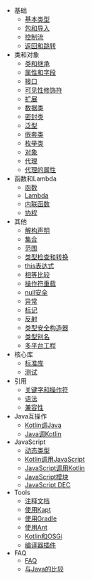 * 基础
    * [基本类型](basics/basic-types.md)
    * [包和导入](basics/packages-and-imports.md)
    * [控制流](basics/control-flow.md)
    * [返回和跳转](basics/returns-and-jumps.md)
* 类和对象
    * [类和继承](classes-and-objects/classes-and-inheritance.md)
    * [属性和字段](classes-and-objects/properties-and-fields.md)
    * [接口](classes-and-objects/interfaces.md)
    * [可见性修饰符](classes-and-objects/visibility-modifiers.md)
    * [扩展](classes-and-objects/extensions.md)
    * [数据类](classes-and-objects/data-classes.md)
    * [密封类](classes-and-objects/sealed-classes.md)
    * [泛型](classes-and-objects/generics.md)
    * [嵌套类](classes-and-objects/nested-classes.md)
    * [枚举类](classes-and-objects/enum-classes.md)
    * [对象](classes-and-objects/objects.md)
    * [代理](classes-and-objects/delegation.md)
    * [代理的属性](classes-and-objects/delegated-properties.md)
* 函数和Lambda
    * [函数](functions-and-lambdas/functions.md)
    * [Lambda](functions-and-lambdas/lambdas.md)
    * [内联函数](functions-and-lambdas/inline-functions.md)
    * [协程](functions-and-lambdas/coroutines.md)
* 其他
    * [解构声明](other/destructuring-declarations.md)
    * [集合](other/collections.md)
    * [范围](other/ranges.md)
    * [类型检查和转换](other/type-checks-and-casts.md)
    * [this表达式](other/this-expressions.md)
    * [相等比较](other/equality.md)
    * [操作符重载](other/operator-overloading.md)
    * [null安全](other/null-safty.md)
    * [异常](other/exceptions.md)
    * [标记](other/annotations.md)
    * [反射](other/reflection.md)
    * [类型安全构造器](other/type-safe-builders.md)
    * [类型别名](other/type-alias.md)
    * [多平台工程](other/multiplatform-projects.md)
* 核心库
    * [标准库](core-libraries/standard-library)
    * [测试](core-libraries/kotlin-test.md)
* 引用
    * [关键字和操作符](reference/keywords-and-operators.md)
    * [语法](reference/grammer.md)
    * [兼容性](reference/compatibility.md)
* Java互操作
    * [Kotlin调Java](java-interop/calling-java-from-kotlin.md)
    * [Java调Kotlin](java-interop/calling-kotlin-from-java.md)
* JavaScript
    * [动态类型](javascript/dynamic-type.md)
    * [Kotlin调用JavaScript](javascript/calling-javascript-from-kotlin.md)
    * [JavaScript调用Kotlin](javascript/calling-kotlin-from-javascript.md)
    * [JavaScript模块](javascript/javascript-modules.md)
    * [JavaScript DEC](javascript/javascript-dce.md)
* Tools
    * [注释文档](tools/documenting-kotlin-code.md)
    * [使用Kapt](tools/using-kapt.md)
    * [使用Gradle](tools/using-gradle.md)
    * [使用Ant](tools/using-ant.md)
    * [Kotlin和OSGi](tools/kotlin-and-osgi.md)
    * [编译器插件](tools/compiler-plugins.md)
* FAQ
    * [FAQ](faq/faq.md)
    * [与Java的比较](faq/comparison-to-java.md)
